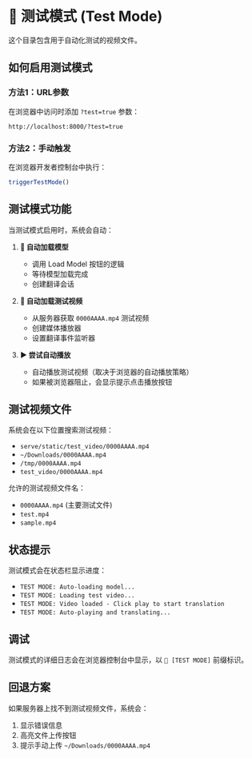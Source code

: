 # 🧪 测试模式 (Test Mode)

这个目录包含用于自动化测试的视频文件。

## 如何启用测试模式

### 方法1：URL参数
在浏览器中访问时添加 `?test=true` 参数：
```
http://localhost:8000/?test=true
```

### 方法2：手动触发
在浏览器开发者控制台中执行：
```javascript
triggerTestMode()
```

## 测试模式功能

当测试模式启用时，系统会自动：

1. **🤖 自动加载模型**
   - 调用 Load Model 按钮的逻辑
   - 等待模型加载完成
   - 创建翻译会话

2. **📼 自动加载测试视频**
   - 从服务器获取 `0000AAAA.mp4` 测试视频
   - 创建媒体播放器
   - 设置翻译事件监听器

3. **▶️ 尝试自动播放**
   - 自动播放测试视频（取决于浏览器的自动播放策略）
   - 如果被浏览器阻止，会显示提示点击播放按钮

## 测试视频文件

系统会在以下位置搜索测试视频：
- `serve/static/test_video/0000AAAA.mp4`
- `~/Downloads/0000AAAA.mp4`
- `/tmp/0000AAAA.mp4`
- `test_video/0000AAAA.mp4`

允许的测试视频文件名：
- `0000AAAA.mp4` (主要测试文件)
- `test.mp4`
- `sample.mp4`

## 状态提示

测试模式会在状态栏显示进度：
- `TEST MODE: Auto-loading model...`
- `TEST MODE: Loading test video...`
- `TEST MODE: Video loaded - Click play to start translation`
- `TEST MODE: Auto-playing and translating...`

## 调试

测试模式的详细日志会在浏览器控制台中显示，以 `🧪 [TEST MODE]` 前缀标识。

## 回退方案

如果服务器上找不到测试视频文件，系统会：
1. 显示错误信息
2. 高亮文件上传按钮
3. 提示手动上传 `~/Downloads/0000AAAA.mp4` 